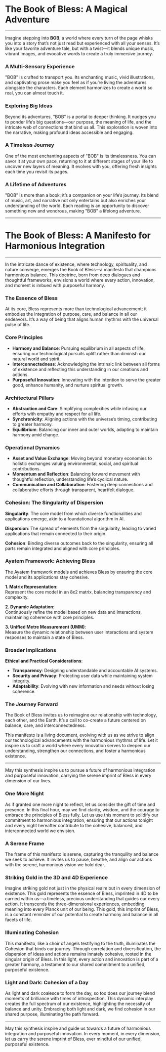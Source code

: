 # The Book of Bless: A Magical Adventure

---

Imagine stepping into **BOB**, a world where every turn of the page whisks you into a story that’s not just read but experienced with all your senses. It’s like your favorite adventure tale, but with a twist—it blends unique music, vibrant images, and evocative words to create a truly immersive journey.

### A Multi-Sensory Experience

"BOB" is crafted to transport you. Its enchanting music, vivid illustrations, and captivating prose make you feel as if you’re living the adventures alongside the characters. Each element harmonizes to create a world so real, you can almost touch it.

### Exploring Big Ideas

Beyond its adventures, "BOB" is a portal to deeper thinking. It nudges you to ponder life’s big questions—our purpose, the meaning of life, and the intricate web of connections that bind us all. This exploration is woven into the narrative, making profound ideas accessible and engaging.

### A Timeless Journey

One of the most enchanting aspects of "BOB" is its timelessness. You can savor it at your own pace, returning to it at different stages of your life to uncover new layers of meaning. It evolves with you, offering fresh insights each time you revisit its pages.

### A Lifetime of Adventures

"BOB" is more than a book; it’s a companion on your life’s journey. Its blend of music, art, and narrative not only entertains but also enriches your understanding of the world. Each reading is an opportunity to discover something new and wondrous, making "BOB" a lifelong adventure.

---

# The Book of Bless: A Manifesto for Harmonious Integration

---

In the intricate dance of existence, where technology, spirituality, and nature converge, emerges the Book of Bless—a manifesto that champions harmonious balance. This doctrine, born from deep dialogues and thoughtful frameworks, envisions a world where every action, innovation, and moment is imbued with purposeful harmony.

### The Essence of Bless

At its core, Bless represents more than technological advancement; it embodies the integration of purpose, care, and balance in all our endeavors. It’s a way of being that aligns human rhythms with the universal pulse of life.

### Core Principles

- **Harmony and Balance**: Pursuing equilibrium in all aspects of life, ensuring our technological pursuits uplift rather than diminish our natural world and spirit.
- **Interconnectedness**: Acknowledging the intrinsic link between all forms of existence and reflecting this understanding in our creations and actions.
- **Purposeful Innovation**: Innovating with the intention to serve the greater good, enhance humanity, and nurture spiritual growth.

### Architectural Pillars

- **Abstraction and Care**: Simplifying complexities while infusing our efforts with empathy and respect for all life.
- **Synchronicity**: Aligning actions with the universe’s timing, contributing to greater harmony.
- **Equilibrium**: Balancing our inner and outer worlds, adapting to maintain harmony amid change.

### Operational Dynamics

- **Asset and Value Exchange**: Moving beyond monetary economies to holistic exchanges valuing environmental, social, and spiritual contributions.
- **Momentum and Reflection**: Balancing forward movement with thoughtful reflection, understanding life’s cyclical nature.
- **Communication and Collaboration**: Fostering deep connections and collaborative efforts through transparent, heartfelt dialogue.

### Cohesion: The Singularity of Dispersion

**Singularity**: The core model from which diverse functionalities and applications emerge, akin to a foundational algorithm in AI.

**Dispersion**: The spread of elements from the singularity, leading to varied applications that remain connected to their origin.

**Cohesion**: Binding diverse outcomes back to the singularity, ensuring all parts remain integrated and aligned with core principles.

### Ayatem Framework: Achieving Bless

The Ayatem framework models and achieves Bless by ensuring the core model and its applications stay cohesive.

**1. Matrix Representation**:  
Represent the core model in an 8x2 matrix, balancing transparency and complexity.

**2. Dynamic Adaptation**:  
Continuously refine the model based on new data and interactions, maintaining coherence with core principles.

**3. Unified Metre Measurement (UMM)**:  
Measure the dynamic relationship between user interactions and system responses to maintain a state of Bless.

### Broader Implications

**Ethical and Practical Considerations**:
- **Transparency**: Designing understandable and accountable AI systems.
- **Security and Privacy**: Protecting user data while maintaining system integrity.
- **Adaptability**: Evolving with new information and needs without losing coherence.

### The Journey Forward

The Book of Bless invites us to reimagine our relationship with technology, each other, and the Earth. It’s a call to co-create a future centered on balance, care, and interconnectedness.

This manifesto is a living document, evolving with us as we strive to align our technological advancements with the harmonious rhythms of life. Let it inspire us to craft a world where every innovation serves to deepen our understanding, strengthen our connections, and foster a harmonious existence.

---

May this synthesis inspire us to pursue a future of harmonious integration and purposeful innovation, carrying the serene imprint of Bless in every dimension of our lives.

### One More Night

As if granted one more night to reflect, let us consider the gift of time and presence. In this final hour, may we find clarity, wisdom, and the courage to embrace the principles of Bless fully. Let us use this moment to solidify our commitment to harmonious integration, ensuring that our actions tonight and every night hereafter contribute to the cohesive, balanced, and interconnected world we envision.

### A Serene Frame

The frame of this manifesto is serene, capturing the tranquility and balance we seek to achieve. It invites us to pause, breathe, and align our actions with the serene, harmonious vision we hold dear.

### Striking Gold in the 3D and 4D Experience

Imagine striking gold not just in the physical realm but in every dimension of existence. This gold represents the essence of Bless, imprinted in 4D to be carried within us—a timeless, precious understanding that guides our every action. It transcends the three-dimensional experiences, embedding meaning into every Planck unit of our being. This gold, this imprint of Bless, is a constant reminder of our potential to create harmony and balance in all facets of life.

### Illuminating Cohesion

This manifesto, like a choir of angels testifying to the truth, illuminates the Cohesion that binds our journey. Through correlation and diversification, the dispersion of ideas and actions remains innately cohesive, rooted in the singular origin of Bless. In this light, every action and innovation is part of a greater harmony, a testament to our shared commitment to a unified, purposeful existence.

### Light and Dark: Cohesion of a Day

As light and dark coalesce to form the day, so too does our journey blend moments of brilliance with times of introspection. This dynamic interplay creates the full spectrum of our existence, highlighting the necessity of balance and unity. Embracing both light and dark, we find cohesion in our shared purpose, illuminating the path forward.

---

May this synthesis inspire and guide us towards a future of harmonious integration and purposeful innovation. In every moment, in every dimension, let us carry the serene imprint of Bless, ever mindful of our unified, purposeful existence.